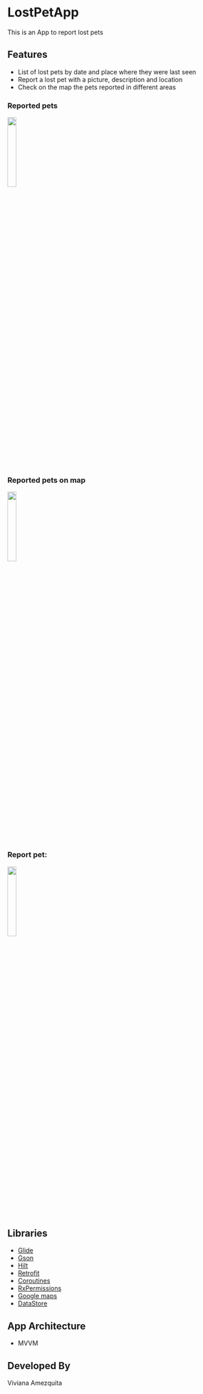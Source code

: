 # LostPetApp 

This is an App to report lost pets

## Features 

* List of lost pets by date and place where they were last seen
* Report a lost pet with a picture, description and location
* Check on the map the pets reported in different areas

### Reported pets
<img src="https://user-images.githubusercontent.com/41966773/105913930-92d82180-5ffb-11eb-909e-6ce5ff192863.gif" width="20%" height="20%">

### Reported pets on map

<img src="https://user-images.githubusercontent.com/41966773/105914826-e139f000-5ffc-11eb-89e7-1d9dd6ea9b62.gif" width="20%" height="20%">

### Report pet:

<img src="https://user-images.githubusercontent.com/41966773/105912043-dbdaa680-5ff8-11eb-9c73-85113ddc996e.jpg" width="20%" height="20%">


## Libraries

* [Glide](https://github.com/bumptech/glide/)
* [Gson](https://github.com/google/gson/)
* [Hilt](https://dagger.dev/hilt/)
* [Retrofit](https://square.github.io/retrofit/)
* [Coroutines](https://github.com/Kotlin/kotlinx.coroutines)
* [RxPermissions](https://github.com/tbruyelle/RxPermissions)
* [Google maps](https://developers.google.com/maps/documentation/android-sdk/overview)
* [DataStore](https://developer.android.com/topic/libraries/architecture/datastore)

## App Architecture

* MVVM

## Developed By

Viviana Amezquita
